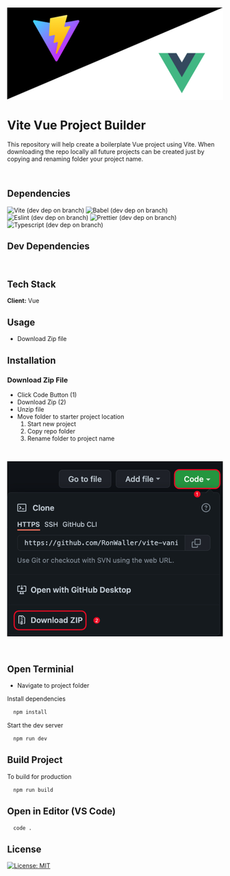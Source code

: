 ![image](./images/vite-vue-banner.jpg)

# Vite Vue Project Builder

This repository will help create a boilerplate Vue project using Vite. When downloading the repo locally all future projects can be created just by copying and renaming folder your project name.

<br>

## Dependencies

![Vite (dev dep on branch)](https://img.shields.io/github/package-json/dependency-version/RonWaller/vite-vanilla-project-starter/dev/vite?style=flat-square&color=brightgreen)
![Babel (dev dep on branch)](https://img.shields.io/github/package-json/dependency-version/RonWaller/vite-vanilla-project-starter/dev/@babel/core?style=flat-square)
![Eslint (dev dep on branch)](https://img.shields.io/github/package-json/dependency-version/RonWaller/vite-vanilla-project-starter/dev/eslint?style=flat-square&color=yellow)
![Prettier (dev dep on branch)](https://img.shields.io/github/package-json/dependency-version/RonWaller/vite-vanilla-project-starter/dev/prettier?style=flat-square&color=red)
![Typescript (dev dep on branch)](https://img.shields.io/github/package-json/dependency-version/RonWaller/vite-vanilla-project-starter/dev/typescript?style=flat-square&color=orange)

## Dev Dependencies

<br>

## Tech Stack

**Client:** Vue

## Usage

- Download Zip file

## Installation

### Download Zip File

- Click Code Button (1)
- Download Zip (2)
- Unzip file
- Move folder to starter project location
  1. Start new project
  2. Copy repo folder
  3. Rename folder to project name

</br>

![image](./images/zip_download.jpg)

</br>

## Open Terminial

- Navigate to project folder

Install dependencies

```bash
  npm install
```

Start the dev server

```bash
  npm run dev
```

## Build Project

To build for production

```bash
  npm run build
```

## Open in Editor (VS Code)

```bash
  code .
```

## License

[![License: MIT](https://img.shields.io/badge/License-MIT-yellow.svg)](https://opensource.org/licenses/MIT)
